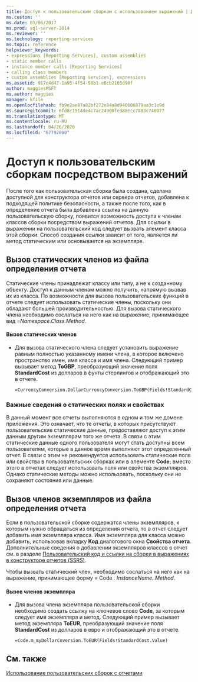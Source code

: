 ```yaml
---
title: Доступ к пользовательским сборкам с использованием выражений | Документация Майкрософт
ms.custom: ''
ms.date: 03/06/2017
ms.prod: sql-server-2014
ms.reviewer: ''
ms.technology: reporting-services
ms.topic: reference
helpviewer_keywords:
- expressions [Reporting Services], custom assemblies
- static member calls
- instance member calls [Reporting Services]
- calling class members
- custom assemblies [Reporting Services], expressions
ms.assetid: 917c4d47-1a95-4f54-98b1-e8cb2165d90f
author: maggiesMSFT
ms.author: maggies
manager: kfile
ms.openlocfilehash: fb9e2ae87a82bf272e84a8d940606879aa3c1e9d
ms.sourcegitcommit: 6fd8c1914de4c7ac24900fe388ecc7883c740077
ms.translationtype: MT
ms.contentlocale: ru-RU
ms.lasthandoff: 04/26/2020
ms.locfileid: "67792800"
---
```

# <a name="accessing-custom-assemblies-through-expressions"></a>Доступ к пользовательским сборкам посредством выражений
  После того как пользовательская сборка была создана, сделана доступной для конструктора отчетов или сервера отчетов, добавлена к подходящей политике безопасности, а также после того, как в определение отчета была добавлена ссылка на данную пользовательскую сборку, появится возможность доступа к членам классов сборки посредством выражений отчетов. Для ссылки в выражении на пользовательский код следует вызвать элемент класса этой сборки. Способ создания ссылки зависит от того, является ли метод статическим или основывается на экземпляре.  
  
## <a name="calling-static-members-from-a-report-definition-file"></a>Вызов статических членов из файла определения отчета  
 Статические члены принадлежат классу или типу, а не к созданному объекту. Доступ к данным членам можно получить, напрямую вызвав их из класса.  По возможности для вызова пользовательских функций в отчете следует использовать статические члены, поскольку они обладают большей производительностью. Для вызова статического члена необходимо сослаться на него как на выражение, принимающее вид =*Namespace.Class.Method*.  
  
#### <a name="to-call-static-members"></a>Вызов статических членов  
  
-   Для вызова статического члена следует установить выражение равным полностью указанному имени члена, в которое включено пространство имен, имя класса и имя члена. Следующий пример вызывает метод **ToGBP**, преобразующий значение поля **StandardCost** из долларов в фунты стерлингов и отображающий это в отчете.  
  
    ```  
    =CurrencyConversion.DollarCurrencyConversion.ToGBP(Fields!StandardCost.Value)  
    ```  
  
### <a name="important-information-regarding-static-fields-and-properties"></a>Важные сведения о статических полях и свойствах  
 В данный момент все отчеты выполняются в одном и том же домене приложения. Это означает, что те отчеты, в которых присутствуют пользовательские статические данные, предоставляют доступ к этим данным другим экземплярам того же отчета. В связи с этим статические данные одного пользователя могут стать доступны всем пользователям, которые в данное время выполняют этот определенный отчет. В связи с этим не рекомендуется использовать статические поля или свойства в пользовательских сборках или в элементе **Code**; вместо этого в отчетах следует использовать поля или свойства экземпляров. Однако статические методы можно использовать, поскольку они не сохраняют состояния или данные.  
  
## <a name="calling-instance-members-from-a-report-definition-file"></a>Вызов членов экземпляров из файла определения отчета  
 Если в пользовательской сборке содержатся члены экземпляров, к которым нужно обращаться из определения отчета, то в отчет следует добавить имя экземпляра класса. Имя экземпляра для класса можно добавить, использовав вкладку **Код** диалогового окна **Свойства отчета**. Дополнительные сведения о добавлении экземпляров классов в отчет см. в разделе [Пользовательский код и ссылки на сборки в выражениях в конструкторе отчетов &#40;SSRS&#41;](../report-design/custom-code-and-assembly-references-in-expressions-in-report-designer-ssrs.md).  
  
 Чтобы вызвать статический член, необходимо сослаться на него как на выражение, принимающее форму = Code *. InstanceName. Method*.  
  
#### <a name="to-call-instance-members"></a>Вызов членов экземпляра  
  
-   Для вызова члена экземпляра пользовательской сборки необходимо создать ссылку на ключевое слово **Code**, за которым следует имя экземпляра и метод. Следующий пример вызывает метод экземпляра **ToEUR**, преобразующий значение поля **StandardCost** из долларов в евро и отображающий это в отчете.  
  
    ```  
    =Code.m_myDollarCoversion.ToEUR(Fields!StandardCost.Value)  
    ```  
  
## <a name="see-also"></a>См. также  
 [Использование пользовательских сборок с отчетами](using-custom-assemblies-with-reports.md)  
  
  
